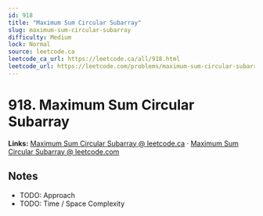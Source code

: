 ```yaml
--- 
id: 918
title: "Maximum Sum Circular Subarray"
slug: maximum-sum-circular-subarray
difficulty: Medium
lock: Normal
source: leetcode.ca
leetcode_ca_url: https://leetcode.ca/all/918.html
leetcode_url: https://leetcode.com/problems/maximum-sum-circular-subarray/
---
```


# 918. Maximum Sum Circular Subarray

**Links:** [Maximum Sum Circular Subarray @ leetcode.ca](https://leetcode.ca/all/918.html) · [Maximum Sum Circular Subarray @ leetcode.com](https://leetcode.com/problems/maximum-sum-circular-subarray/)

## Notes
- TODO: Approach
- TODO: Time / Space Complexity
